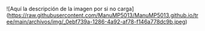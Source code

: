 <span>![</span><span>Aquí la descripción de la imagen por si no carga</span><span>]</span><span>(</span><span>https://raw.githubusercontent.com/ManuMP5013/ManuMP5013.github.io/tree/main/archivos/img/_0ebf739a-1286-4a92-af78-f146a778dc9b.jpeg</span><span>)</span>
